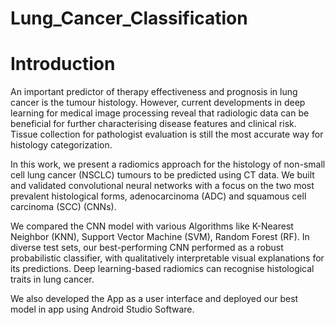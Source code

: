 # Lung_Cancer_Classification
<h1>Introduction</h1>
An important predictor of therapy effectiveness and prognosis in lung cancer is the tumour histology. However, current developments in deep learning for medical image processing reveal that radiologic data can be beneficial for further characterising disease features and clinical risk. Tissue collection for pathologist evaluation is still the most accurate way for histology categorization.

In this work, we present a radiomics approach for the histology of non-small cell lung cancer (NSCLC) tumours to be predicted using CT data. We built and validated convolutional neural networks with a focus on the two most prevalent histological forms, adenocarcinoma (ADC) and squamous cell carcinoma (SCC) (CNNs).

We compared the CNN model with various Algorithms like K-Nearest Neighbor (KNN), Support
Vector Machine (SVM), Random Forest (RF). In diverse test sets, our best-performing CNN performed as a robust probabilistic classifier, with qualitatively interpretable visual explanations for its predictions. Deep learning-based radiomics can recognise histological traits in lung cancer.

We also developed the App as a user interface and deployed our best model in app using Android Studio Software.

